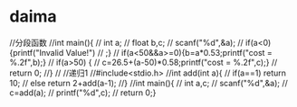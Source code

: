 # daima
//分段函数
//int main(){
//    int a;
//    float b,c;
//    scanf("%d",&a);
//    if(a<0){printf("Invalid Value!")
//	;}
//    if(a<50&&a>=0){b=a*0.53;printf("cost = %.2f",b);}
//    if(a>50) {
//	c=26.5+(a-50)*0.58;printf("cost = %.2f",c);}
//    return 0;
//}
//
//递归1
//#include<stdio.h>
//int add(int a){
//	if(a==1) return 10;
//	else return 2+add(a-1);
//}
//int main(){
//	int a,c;
//	scanf("%d",&a);
//	c=add(a);
//	printf("%d",c);
//	return 0;}
